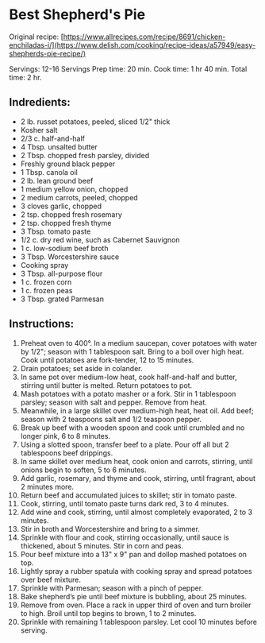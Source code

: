 # Best Shepherd's Pie

Original recipe: [https://www.allrecipes.com/recipe/8691/chicken-enchiladas-i/](https://www.delish.com/cooking/recipe-ideas/a57949/easy-shepherds-pie-recipe/)

Servings: 12-16 Servings
Prep time: 20 min.
Cook time: 1 hr 40 min.
Total time: 2 hr.

## Indredients:
- 2 lb. russet potatoes, peeled, sliced 1/2" thick
- Kosher salt
- 2/3 c. half-and-half
- 4 Tbsp. unsalted butter
- 2 Tbsp. chopped fresh parsley, divided
- Freshly ground black pepper
- 1 Tbsp. canola oil
- 2 lb. lean ground beef
- 1 medium yellow onion, chopped
- 2 medium carrots, peeled, chopped
- 3 cloves garlic, chopped
- 2 tsp. chopped fresh rosemary
- 2 tsp. chopped fresh thyme
- 3 Tbsp. tomato paste
- 1/2 c. dry red wine, such as Cabernet Sauvignon
- 1 c. low-sodium beef broth
- 3 Tbsp. Worcestershire sauce
- Cooking spray
- 3 Tbsp. all-purpose flour
- 1 c. frozen corn
- 1 c. frozen peas
- 3 Tbsp. grated Parmesan

## Instructions:
1. Preheat oven to 400°. In a medium saucepan, cover potatoes with water by 1/2"; season with 1 tablespoon salt. Bring to a boil over high heat. Cook until potatoes are fork-tender, 12 to 15 minutes.
2. Drain potatoes; set aside in colander.
3. In same pot over medium-low heat, cook half-and-half and butter, stirring until butter is melted. Return potatoes to pot.
4. Mash potatoes with a potato masher or a fork. Stir in 1 tablespoon parsley; season with salt and pepper. Remove from heat.
5. Meanwhile, in a large skillet over medium-high heat, heat oil. Add beef; season with 2 teaspoons salt and 1/2 teaspoon pepper.
6. Break up beef with a wooden spoon and cook until crumbled and no longer pink, 6 to 8 minutes.
7. Using a slotted spoon, transfer beef to a plate. Pour off all but 2 tablespoons beef drippings.
8. In same skillet over medium heat, cook onion and carrots, stirring, until onions begin to soften, 5 to 6 minutes.
9. Add garlic, rosemary, and thyme and cook, stirring, until fragrant, about 2 minutes more.
10. Return beef and accumulated juices to skillet; stir in tomato paste.
11. Cook, stirring, until tomato paste turns dark red, 3 to 4 minutes.
12. Add wine and cook, stirring, until almost completely evaporated, 2 to 3 minutes.
13. Stir in broth and Worcestershire and bring to a simmer.
14. Sprinkle with flour and cook, stirring occasionally, until sauce is thickened, about 5 minutes. Stir in corn and peas.
15. Pour beef mixture into a 13" x 9" pan and dollop mashed potatoes on top.
16. Lightly spray a rubber spatula with cooking spray and spread potatoes over beef mixture.
17. Sprinkle with Parmesan; season with a pinch of pepper.
18. Bake shepherd’s pie until beef mixture is bubbling, about 25 minutes.
19. Remove from oven. Place a rack in upper third of oven and turn broiler to high. Broil until top begins to brown, 1 to 2 minutes.
20. Sprinkle with remaining 1 tablespoon parsley. Let cool 10 minutes before serving.
